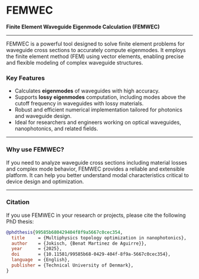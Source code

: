 # FEMWEC

**Finite Element Waveguide Eigenmode Calculation (FEMWEC)**

---

FEMWEC is a powerful tool designed to solve finite element problems for waveguide cross sections to accurately compute eigenmodes. It employs the finite element method (FEM) using vector elements, enabling precise and flexible modeling of complex waveguide structures.

### Key Features

- Calculates **eigenmodes** of waveguides with high accuracy.
- Supports **lossy eigenmodes** computation, including modes above the cutoff frequency in waveguides with lossy materials.
- Robust and efficient numerical implementation tailored for photonics and waveguide design.
- Ideal for researchers and engineers working on optical waveguides, nanophotonics, and related fields.

---

### Why use FEMWEC?

If you need to analyze waveguide cross sections including material losses and complex mode behavior, FEMWEC provides a reliable and extensible platform. It can help you better understand modal characteristics critical to device design and optimization.

---

### Citation

If you use FEMWEC in your research or projects, please cite the following PhD thesis:

```bibtex
@phdthesis{99585b680429404f8f9a5667c0cec354,
  title     = {Multiphysics topology optimization in nanophotonics},
  author    = {Jokisch, {Benat Martinez de Aguirre}},
  year      = {2025},
  doi       = {10.11581/99585b68-0429-404f-8f9a-5667c0cec354},
  language  = {English},
  publisher = {Technical University of Denmark},
}
